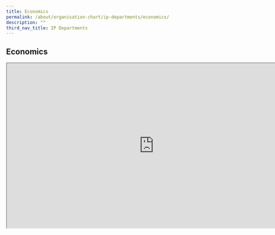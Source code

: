 ```yaml
---
title: Economics
permalink: /about/organisation-chart/ip-departments/economics/
description: ""
third_nav_title: IP Departments
---
```

<h2>Economics</h2>

<iframe src="https://docs.google.com/document/d/e/2PACX-1vS4nMRuJ5GKcS3Kj5B5QgM8nuFvPlZJZKWK66lNqJOmdmDKNQZ8FttaOizZ6VHjlANpk9H9CNLNqKs1/pub?embedded=true" width=800px height=450px scrolling="no"></iframe>
